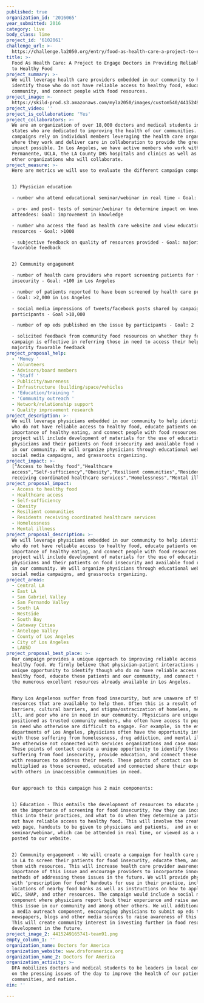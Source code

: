 ```yaml
---
published: true
organization_id: '2016065'
year_submitted: 2016
category: live
body_class: lime
project_id: '6102061'
challenge_url: >-
  https://challenge.la2050.org/entry/food-as-health-care-a-project-to-engage-doctors-in-providing-reliable-access-to-healthy-food
title: >-
  Food As Health Care: A Project to Engage Doctors in Providing Reliable Access
  to Healthy Food
project_summary: >-
  We will leverage health care providers embedded in our community to help
  identify those who do not have reliable access to healthy food, educate the
  community, and connect people with food resources.
project_image: >-
  https://skild-prod.s3.amazonaws.com/myla2050/images/custom540/4415249165741-team91.png
project_video: ''
project_is_collaboration: 'Yes'
project_collaborators: >-
  We are an organization of over 18,000 doctors and medical students in all 50
  states who are dedicated to improving the health of our communities. Our
  campaigns rely on individual members leveraging the health care organizations
  where they work and deliver care in collaboration to provide the greatest
  impact possible. In Los Angeles, we have active members who work within Kaiser
  Permanente, UCLA, the LA County DHS hospitals and clinics as well as numerous
  other organizations who will collaborate.
project_measure: >-
  Here are metrics we will use to evaluate the different campaign components:


  1) Physician education

  - number who attend educational seminar/webinar in real time - Goal: >100

  - pre- and post- tests of seminar/webinar to determine impact on knowledge of
  attendees: Goal: improvement in knowledge

  - number who access the food as health care website and view educational
  resources - Goal: >1000

  - subjective feedback on quality of resources provided - Goal: majority
  favorable feedback


  2) Community engagement

  - number of health care providers who report screening patients for food
  insecurity - Goal: >100 in Los Angeles

  - number of patients reported to have been screened by health care providers 
  - Goal: >2,000 in Los Angeles

  - social media impressions of tweets/facebook posts shared by campaign
  participants - Goal >10,000

  - number of op eds published on the issue by participants - Goal: 2

  - solicited feedback from community food resources on whether they feel the
  campaign is effective in referring those in need to access their help - Goal:
  majority favorable feedback
project_proposal_help:
  - 'Money '
  - Volunteers
  - Advisors/board members
  - 'Staff '
  - Publicity/awareness
  - Infrastructure (building/space/vehicles
  - 'Education/training '
  - 'Community outreach '
  - Network/relationship support
  - Quality improvement research
project_description: >-
  We will leverage physicians embedded in our community to help identify those
  who do not have reliable access to healthy food, educate patients on the
  importance of healthy eating, and connect people with food resources. Our
  project will include development of materials for the use of educating
  physicians and their patients on food insecurity and available food resources
  in our community. We will organize physicians through educational webinars,
  social media campaigns, and grassroots organizing.
project_impact: >-
  ["Access to healthy food","Healthcare
  access","Self-sufficiency","Obesity","Resilient communities","Residents
  receiving coordinated healthcare services","Homelessness","Mental illness"]
project_proposal_impact:
  - Access to healthy food
  - Healthcare access
  - Self-sufficiency
  - Obesity
  - Resilient communities
  - Residents receiving coordinated healthcare services
  - Homelessness
  - Mental illness
project_proposal_description: >-
  We will leverage physicians embedded in our community to help identify those
  who do not have reliable access to healthy food, educate patients on the
  importance of healthy eating, and connect people with food resources. Our
  project will include development of materials for the use of educating
  physicians and their patients on food insecurity and available food resources
  in our community. We will organize physicians through educational webinars,
  social media campaigns, and grassroots organizing.
project_areas:
  - Central LA
  - East LA
  - San Gabriel Valley
  - San Fernando Valley
  - South LA
  - Westside
  - South Bay
  - Gateway Cities
  - Antelope Valley
  - County of Los Angeles
  - City of Los Angeles
  - LAUSD
project_proposal_best_place: >-
  Our campaign provides a unique approach to improving reliable access to
  healthy food. We firmly believe that physician-patient interactions provide a
  unique opportunity to identify though who do no have reliable access to
  healthy food, educate these patients and our community, and connect them with
  the numerous excellent resources already available in Los Angeles. 


  Many Los Angelenos suffer from food insecurity, but are unaware of the
  resources that are available to help them. Often this is a result of language
  barriers, cultural barriers, and stigma/ostracization of homeless, mentally
  ill, and poor who are in need in our community. Physicians are uniquely
  positioned as trusted community members, who often have access to populations
  in need who otherwise are difficult to engage. For example, in the emergency
  departments of Los Angeles, physicians often have the opportunity interact
  with those suffering from homelessness, drug addiction, and mental illness who
  are otherwise not connected with services organizations and case managers.
  These points of contact create a unique opportunity to identify those
  suffering from food insecurity, provide education, and connect these patients
  with resources to address their needs. These points of contact can be
  multiplied as those screened, educated and connected share their experiences
  with others in inaccessible communities in need. 


  Our approach to this campaign has 2 main components:


  1) Education - This entails the development of resources to educate physicians
  on the importance of screening for food insecurity, how they can incorporate
  this into their practices, and what to do when they determine a patient does
  not have reliable access to healthy food. This will involve the creation of a
  web page, handouts to be given to physicians and patients,  and an educational
  seminar/webinar, which can be attended in real time, or viewed as a recording
  posted to our website.


  2) Community engagement - We will create a campaign for health care providers
  in LA to screen their patients for food insecurity, educate them, and connect
  them with resources. This will increase health care provider awareness of the
  importance of this issue and encourage providers to incorporate innovative
  methods of addressing these issues in the future. We will provide physicians
  with 'prescription for food' handouts for use in their practice, including the
  locations of nearby food banks as well as instructions on how to apply for
  WIC, SNAP, and other resources. The campaign would include a social media
  component where physicians report back their experience and raise awareness of
  this issue in our community and among other others. We will additionally have
  a media outreach component, encouraging physicians to submit op eds to local
  newspapers, blogs and other media sources to raise awareness of this issue.
  This will create community interest in investing further in food resource
  development in the future.
project_image_2: 4415249165741-team91.png
empty_column_1: ''
organization_name: Doctors for America
organization_website: www.drsforamerica.org
organization_name_2: Doctors for America
organization_activity: >-
  DFA mobilizes doctors and medical students to be leaders in local communities
  on the pressing issues of the day to improve the health of our patients,
  communities, and nation.
ein: ''

---
```

